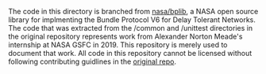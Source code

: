 The code in this directory is branched from [nasa/bplib](https://github.com/nasa/bplib), 
a NASA open source library for implmenting the Bundle Protocol V6 for Delay Tolerant Networks. 
The code that was extracted from the /common and /unittest directories in the original repository
represents work from Alexander Norton Meade's internship at NASA GSFC in 2019. This repository 
is merely used to document that work. All code in this repository cannot be licensed without
following contributing guidlines in the [original repo](https://github.com/nasa/bplib).
